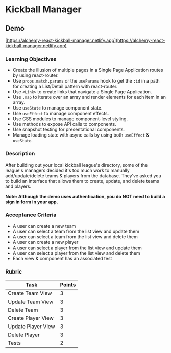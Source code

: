 # Kickball Manager

## Demo

[https://alchemy-react-kickball-manager.netlify.app](https://alchemy-react-kickball-manager.netlify.app)

### Learning Objectives

- Create the illusion of multiple pages in a Single Page Application routes by using react-router.
- Use `props.match.params` or the `useParams` hook to get the `:id` in a path for creating a List/Detail pattern with react-router.
- Use `<Link>` to create links that navigate a Single Page Application.
- Use `.map` to iterate over an array and render elements for each item in an array.
- Use `useState` to manage component state.
- Use `useEffect` to manage component effects.
- Use CSS modules to manage component-level styling.
- Use methods to expose API calls to components.
- Use snapshot testing for presentational components.
- Manage loading state with async calls by using both `useEffect` & `useState`.

### Description

After building out your local kickball league's directory, some of the league's managers decided it's too much work to manually add/update/delete teams & players from the database. They've asked you to build an interface that allows them to create, update, and delete teams and players.

**Note: Although the demo uses authentication, you do NOT need to build a sign in form in your app.**

### Acceptance Criteria

- A user can create a new team
- A user can select a team from the list view and update them
- A user can select a team from the list view and delete them
- A user can create a new player
- A user can select a player from the list view and update them
- A user can select a player from the list view and delete them
- Each view & component has an associated test

### Rubric
 
| Task                  | Points |
| --------------------- | ------ |
| Create Team View      | 3      |
| Update Team View      | 3      |
| Delete Team           | 3      |
| Create Player View    | 3      |
| Update Player View    | 3      |
| Delete Player         | 3      |
| Tests                 | 2      |
